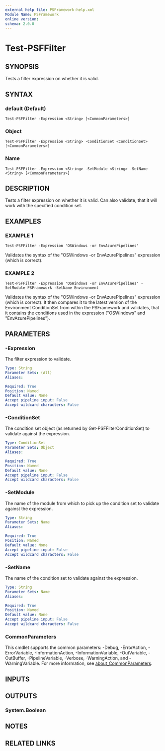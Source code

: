 ```yaml
---
external help file: PSFramework-help.xml
Module Name: PSFramework
online version:
schema: 2.0.0
---
```


# Test-PSFFilter

## SYNOPSIS
Tests a filter expression on whether it is valid.

## SYNTAX

### default (Default)
```
Test-PSFFilter -Expression <String> [<CommonParameters>]
```

### Object
```
Test-PSFFilter -Expression <String> -ConditionSet <ConditionSet> [<CommonParameters>]
```

### Name
```
Test-PSFFilter -Expression <String> -SetModule <String> -SetName <String> [<CommonParameters>]
```

## DESCRIPTION
Tests a filter expression on whether it is valid.
Can also validate, that it will work with the specified condition set.

## EXAMPLES

### EXAMPLE 1
```
Test-PSFFilter -Expression 'OSWindows -or EnvAzurePipelines'
```

Validates the syntax of the "OSWindows -or EnvAzurePipelines" expression (which is correct).

### EXAMPLE 2
```
Test-PSFFilter -Expression 'OSWindows -or EnvAzurePipelines' -SetModule PSFramework -SetName Environment
```

Validates the syntax of the "OSWindows -or EnvAzurePipelines" expression (which is correct).
It then compares it to the latest version of the Environment ConditionSet from within the PSFramework and validates, that it contains the conditions used in the expression ("OSWindows" and "EnvAzurePipelines").

## PARAMETERS

### -Expression
The filter expression to validate.

```yaml
Type: String
Parameter Sets: (All)
Aliases:

Required: True
Position: Named
Default value: None
Accept pipeline input: False
Accept wildcard characters: False
```

### -ConditionSet
The condition set object (as returned by Get-PSFFilterConditionSet) to validate against the expression.

```yaml
Type: ConditionSet
Parameter Sets: Object
Aliases:

Required: True
Position: Named
Default value: None
Accept pipeline input: False
Accept wildcard characters: False
```

### -SetModule
The name of the module from which to pick up the condition set to validate against the expression.

```yaml
Type: String
Parameter Sets: Name
Aliases:

Required: True
Position: Named
Default value: None
Accept pipeline input: False
Accept wildcard characters: False
```

### -SetName
The name of the condition set to validate against the expression.

```yaml
Type: String
Parameter Sets: Name
Aliases:

Required: True
Position: Named
Default value: None
Accept pipeline input: False
Accept wildcard characters: False
```

### CommonParameters
This cmdlet supports the common parameters: -Debug, -ErrorAction, -ErrorVariable, -InformationAction, -InformationVariable, -OutVariable, -OutBuffer, -PipelineVariable, -Verbose, -WarningAction, and -WarningVariable. For more information, see [about_CommonParameters](http://go.microsoft.com/fwlink/?LinkID=113216).

## INPUTS

## OUTPUTS

### System.Boolean
## NOTES

## RELATED LINKS
